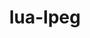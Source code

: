 ---
title: "lua-lpeg"
layout: cache
categories: [package, develop]
meta: {"compilers": ["gcc@10.2.1", "gcc@7.5.0", "none"], "num_specs": 9, "num_specs_by_stack": {"developer-tools": 2, "developer-tools-aarch64-linux-gnu": 3, "developer-tools-manylinux2014": 1, "developer-tools-x86_64_v3-linux-gnu": 3, "root": 9}, "oss": ["centos7", "rhel8", "ubuntu18.04"], "platforms": ["linux"], "stacks": ["developer-tools", "developer-tools-aarch64-linux-gnu", "developer-tools-manylinux2014", "developer-tools-x86_64_v3-linux-gnu", "root"], "targets": ["aarch64", "x86_64_v3"], "versions": ["1.0.2-1", "1.1.0-1"]}
spec_details: [{"compiler": "gcc@7.5.0", "hash": "4e6nfblon4vhhh2afhyev5efzomikf5j", "os": "ubuntu18.04", "platform": "linux", "size": "-", "stacks": ["developer-tools", "root"], "target": "x86_64_v3", "variants": ["build_system=lua"], "versions": ["1.0.2-1"]}, {"compiler": "none", "hash": "4gsttdc6yidvbq6upg7rm4ium3sfw2rc", "os": "centos7", "platform": "linux", "size": "-", "stacks": ["developer-tools-x86_64_v3-linux-gnu", "root"], "target": "x86_64_v3", "variants": ["build_system=lua"], "versions": ["1.1.0-1"]}, {"compiler": "gcc@10.2.1", "hash": "4sndsjdtwltx3dcilijesfrsz5m53pwt", "os": "centos7", "platform": "linux", "size": "-", "stacks": ["developer-tools-manylinux2014", "root"], "target": "x86_64_v3", "variants": ["build_system=lua"], "versions": ["1.1.0-1"]}, {"compiler": "none", "hash": "apb3h6bbweqzjtohqrndkxnr4l5qx3p2", "os": "rhel8", "platform": "linux", "size": "-", "stacks": ["developer-tools-aarch64-linux-gnu", "root"], "target": "aarch64", "variants": ["build_system=lua"], "versions": ["1.1.0-1"]}, {"compiler": "none", "hash": "cnyqmrd43ktb7phva2fk62rh4rsh6645", "os": "rhel8", "platform": "linux", "size": "-", "stacks": ["developer-tools-aarch64-linux-gnu", "root"], "target": "aarch64", "variants": ["build_system=lua"], "versions": ["1.1.0-1"]}, {"compiler": "gcc@7.5.0", "hash": "dxcyod4ckz6mfkgvp3icedrrs73ezc5h", "os": "ubuntu18.04", "platform": "linux", "size": "-", "stacks": ["developer-tools", "root"], "target": "x86_64_v3", "variants": ["build_system=lua"], "versions": ["1.0.2-1"]}, {"compiler": "none", "hash": "fc5sooi5a27kzb2tnit6ucklpp2bi7cc", "os": "centos7", "platform": "linux", "size": "-", "stacks": ["developer-tools-x86_64_v3-linux-gnu", "root"], "target": "x86_64_v3", "variants": ["build_system=lua"], "versions": ["1.1.0-1"]}, {"compiler": "none", "hash": "fkyjb7mksf3wtwqrq37reecrt45q2qyf", "os": "rhel8", "platform": "linux", "size": "-", "stacks": ["developer-tools-aarch64-linux-gnu", "root"], "target": "aarch64", "variants": ["build_system=lua"], "versions": ["1.1.0-1"]}, {"compiler": "none", "hash": "uwcydsucpbvzutx6u2iqalrqqxmezv7n", "os": "centos7", "platform": "linux", "size": "-", "stacks": ["developer-tools-x86_64_v3-linux-gnu", "root"], "target": "x86_64_v3", "variants": ["build_system=lua"], "versions": ["1.1.0-1"]}]
---